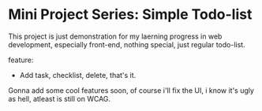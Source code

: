
# Mini Project Series: Simple Todo-list

This project is just demonstration for my laerning progress in web development, especially front-end, nothing special, just regular todo-list.

feature:
- Add task, checklist, delete, that's it.

Gonna add some cool features soon, of course i'll fix the UI, i know it's ugly as hell, atleast is still on WCAG.

